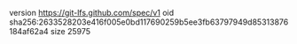 version https://git-lfs.github.com/spec/v1
oid sha256:2633528203e416f005e0bd117690259b5ee3fb63797949d85313876184af62a4
size 25975

